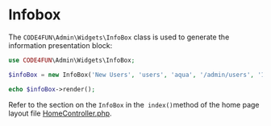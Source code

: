 # Infobox

The `CODE4FUN\Admin\Widgets\InfoBox` class is used to generate the information presentation block:

```php
use CODE4FUN\Admin\Widgets\InfoBox;

$infoBox = new InfoBox('New Users', 'users', 'aqua', '/admin/users', '1024');

echo $infoBox->render();

```

Refer to the section on the `InfoBox` in the` index()`method of the home page layout file [HomeController.php](/src/Commands/stubs/ExampleController.stub).
